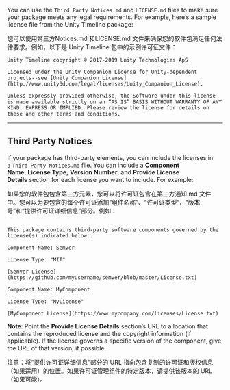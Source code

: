 
You can use the `Third Party Notices.md` and `LICENSE.md` files to make sure your package meets any legal requirements. For example, here’s a sample license file from the Unity Timeline package:

您可以使用第三方Notices.md 和LICENSE.md 文件来确保您的软件包满足任何法律要求。例如，以下是 Unity Timeline 包中的示例许可证文件：

```
Unity Timeline copyright © 2017-2019 Unity Technologies ApS

Licensed under the Unity Companion License for Unity-dependent projects--see [Unity Companion License](http://www.unity3d.com/legal/licenses/Unity_Companion_License).

Unless expressly provided otherwise, the Software under this license is made available strictly on an “AS IS” BASIS WITHOUT WARRANTY OF ANY KIND, EXPRESS OR IMPLIED. Please review the license for details on these and other terms and conditions.
```


---

## Third Party Notices

If your package has third-party elements, you can include the licenses in a `Third Party Notices.md` file. You can include a **Component Name**, **License Type**, **Version Number**, and **Provide License Details** section for each license you want to include. For example:

如果您的软件包包含第三方元素，您可以将许可证包含在第三方通知.md 文件中。您可以为要包含的每个许可证添加“组件名称”、“许可证类型”、“版本号”和“提供许可证详细信息”部分。例如：

```

This package contains third-party software components governed by the license(s) indicated below:

Component Name: Semver

License Type: "MIT"

[SemVer License](https://github.com/myusername/semver/blob/master/License.txt)

Component Name: MyComponent

License Type: "MyLicense"

[MyComponent License](https://www.mycompany.com/licenses/License.txt)

```

**Note**: Point the **Provide License Details** section’s URL to a location that contains the reproduced license and the copyright information (if applicable). If the license governs a specific version of the component, give the URL of that version, if possible.

注意：将“提供许可证详细信息”部分的 URL 指向包含复制的许可证和版权信息（如果适用）的位置。如果许可证管理组件的特定版本，请提供该版本的 URL（如果可能）。